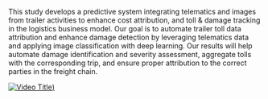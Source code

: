 This study develops a predictive system integrating telematics and images from
trailer activities to enhance cost attribution, and toll & damage tracking in the
logistics business model. Our goal is to automate trailer toll data attribution and
enhance damage detection by leveraging telematics data and applying image
classification with deep learning. Our results will help automate damage
identification and severity assessment, aggregate tolls with the corresponding
trip, and ensure proper attribution to the correct parties in the freight chain.

[![Video Title](https://i.postimg.cc/kGJSPHHW/Capture.jpg))](https://www.youtube.com/watch?v=La1AOvXXJeg&t=6s)
